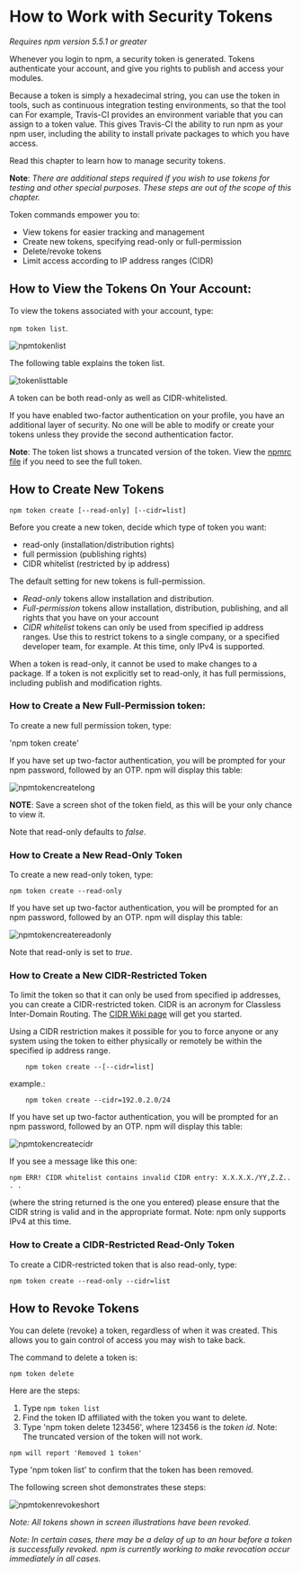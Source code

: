<!--
title: 17 - How to work with security tokens
featured: true
-->
# How to Work with Security Tokens
*Requires npm version 5.5.1 or greater*

Whenever you login to npm, a security token is generated. Tokens authenticate your account, and give you rights to publish and access your modules. 

Because a token is simply a hexadecimal string, you can use the token in tools, such as continuous integration testing environments, so that the tool can  For example, Travis-CI provides an environment variable that you can assign to a token value. This gives Travis-CI the ability to run npm as your npm user, including the ability to install private packages to which you have access. 

Read this chapter to learn how to manage security tokens. 

**Note**: *There are additional steps required if you wish to use tokens for testing and other special purposes. These steps are out of the scope of this chapter.* 

Token commands empower you to:

* View tokens for easier tracking and management
* Create new tokens, specifying read-only or full-permission
* Delete/revoke tokens  
* Limit access according to IP address ranges (CIDR)

## How to View the Tokens On Your Account: 

To view the tokens associated with your account, type: 

 `npm token list`. 

![npmtokenlist](/images/npm-token-list-shorter-list.png)

The following table explains the token list. 

![tokenlisttable](/images/token-list-table.png)

A token can be both read-only as well as CIDR-whitelisted. 

If you have enabled two-factor authentication on your profile, you have an additional layer of security. No one will be able to modify or create your tokens unless they provide the second authentication factor. 

**Note**: The token list shows a truncated version of the token. 
View the [npmrc file](https://docs.npmjs.com/files/npmrc) if you need to see the full token. 

## How to Create New Tokens

`npm token create [--read-only] [--cidr=list]`

Before you create a new token, decide which type of token you want:

* read-only (installation/distribution rights)
* full permission (publishing rights)
* CIDR whitelist (restricted by ip address)

The default setting for new tokens is full-permission.

* *Read-only* tokens allow installation and distribution.
* *Full-permission* tokens allow installation, distribution, publishing, and all rights that you have on your account
* *CIDR whitelist* tokens can only be used from specified ip address ranges. Use this to restrict tokens to a single company, or a specified developer team, for example. At this time, only IPv4 is supported. 

When a token is read-only, it cannot be used to make changes to a package. If a token is not explicitly set to read-only, it has full permissions, including publish and modification rights. 

### How to Create a New Full-Permission token:

To create a new full permission token, type:

'npm token create'

If you have set up two-factor authentication, you will be prompted for your npm password, followed by an OTP. npm will display this table: 

![npmtokencreatelong](/images/npm-token-create-long-version.png)

**NOTE**: Save a screen shot of the token field, as this will be your only chance to view it.  

Note that read-only defaults to *false*.

### How to Create a New Read-Only Token

To create a new read-only token, type:

`npm token create --read-only`

If you have set up two-factor authentication, you will be prompted for an npm password, followed by an OTP. npm will display this table: 

![npmtokencreatereadonly](/images/npm-token-create-readonly.png)

Note that read-only is set to *true*.

### How to Create a New CIDR-Restricted Token

To limit the token so that it can only be used from specified ip addresses, you can create a CIDR-restricted token. CIDR is an acronym for Classless Inter-Domain Routing. The [CIDR Wiki page](https://en.wikipedia.org/wiki/Classless_Inter-Domain_Routing) will get you started. 

Using a CIDR restriction makes it possible for you to force anyone or any system using the token to either physically or remotely be within the specified ip address range. 
```
	npm token create --[--cidr=list]
```

example.: 

```
	npm token create --cidr=192.0.2.0/24

```

If you have set up two-factor authentication, you will be prompted for an npm password, followed by an OTP. npm will display this table: 


![npmtokencreatecidr](/images/CIDR-create-token.png)

If you see a message like this one:  

```
npm ERR! CIDR whitelist contains invalid CIDR entry: X.X.X.X./YY,Z.Z.. . .

```

(where the string returned is the one you entered) please ensure that the CIDR string is valid and in the appropriate format. Note: npm only supports IPv4 at this time. 

### How to Create a CIDR-Restricted Read-Only Token

To create a CIDR-restricted token that is also read-only, type:

```
npm token create --read-only --cidr=list
```

## How to Revoke Tokens

You can delete (revoke) a token, regardless of when it was created. This allows you to gain control of access you may wish to take back. 

The command to delete a token is:

```npm token delete```

Here are the steps:

1. Type `npm token list`
2. Find the token ID affiliated with the token you want to delete. 
2. Type 'npm token delete 123456', where 123456 is the *token id*. Note: The truncated version of the token will not work. 
  
```
npm will report 'Removed 1 token'
```

Type 'npm token list' to confirm that the token has been removed. 

The following screen shot demonstrates these steps:

![npmtokenrevokeshort](/images/npm-token-revoke-shorter.png)

*Note: All tokens shown in screen illustrations have been revoked.* 

*Note: In certain cases, there may be a delay of up to an hour before a token is successfully revoked. npm is currently working to make revocation occur immediately in all cases.*  